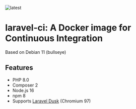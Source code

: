 ![latest](https://github.com/lbausch/laravel-ci/actions/workflows/docker-registry.yml/badge.svg)

# laravel-ci: A Docker image for Continuous Integration

Based on Debian 11 (bullseye)

## Features
+ PHP 8.0
+ Composer 2
+ Node.js 16
+ npm 8
+ Supports [Laravel Dusk](https://laravel.com/docs/master/dusk) (Chromium 97)
